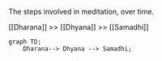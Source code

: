 The steps involved in meditation, over time.

[[Dharana]] >> [[Dhyana]] >> [[Samadhi]]

```mermaid
graph TD;
    Dharana--> Dhyana --> Samadhi;
```

